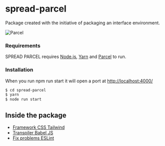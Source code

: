# spread-parcel
Package created with the initiative of packaging an interface environment.

![Parcel](https://user-images.githubusercontent.com/19409/31321658-f6aed0f2-ac3d-11e7-8100-1587e676e0ec.png)

### Requirements

SPREAD PARCEL requires [Node.js](https://nodejs.org/), [Yarn](https://yarnpkg.com/) and [Parcel](https://parceljs.org/) to run.

### Installation

When you run npm run start it will open a port at [http://localhost:4000/](http://localhost:4000/)

```sh
$ cd spread-parcel
$ yarn
$ node run start
```

## Inside the package

- [Framework CSS Tailwind](https://tailwindcss.com/)
- [Transpiler Babel JS](https://babeljs.io/)
- [Fix problems ESLint](https://eslint.org/)
